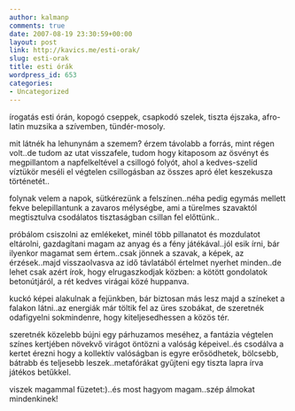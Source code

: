 ```yaml
---
author: kalmanp
comments: true
date: 2007-08-19 23:30:59+00:00
layout: post
link: http://kavics.me/esti-orak/
slug: esti-orak
title: esti órák
wordpress_id: 653
categories:
- Uncategorized
---
```



írogatás esti órán, kopogó cseppek, csapkodó szelek, tiszta éjszaka, afro-latin muzsika a szívemben, tündér-mosoly.  

mit látnék ha lehunynám a szemem? érzem távolabb a forrás, mint régen volt..de tudom az utat visszafele, tudom hogy kitaposom az ösvényt és megpillantom a napfelkeltével a csillogó folyót, ahol a kedves-szelíd víztükör meséli el végtelen csillogásban az összes apró élet keszekusza történetét..  

folynak velem a napok, sütkérezünk a felszínen..néha pedig egymás mellett fekve belepillantunk a zavaros mélységbe, ami a türelmes szavaktól megtisztulva csodálatos tisztaságban csillan fel előttünk..  

próbálom csiszolni az emlékeket, minél több pillanatot és mozdulatot eltárolni, gazdagítani magam az anyag és a fény játékával..jól esik írni, bár ilyenkor magamat sem értem..csak jönnek a szavak, a képek, az érzések..majd visszaolvasva az idő távlatából értelmet nyerhet minden..de lehet csak azért írok, hogy elrugaszkodjak közben: a kötött gondolatok betonútjáról, a rét kedves virágai közé huppanva.  

kuckó képei alakulnak a fejünkben, bár biztosan más lesz majd a színeket a falakon látni..az energiák már töltik fel az üres szobákat, de szeretnék odafigyelni sokmindenre, hogy kiteljesedhessen a közös tér.  

szeretnék közelebb bújni egy párhuzamos meséhez, a fantázia végtelen színes kertjében növekvő virágot öntözni a valóság képeivel..és csodálva a kertet érezni hogy a kollektív valóságban is egyre erősödhetek, bölcsebb, bátrabb és teljesebb leszek..metafórákat gyűjteni egy tiszta lapra írva játékos betűkkel.  

viszek magammal füzetet:)..és most hagyom magam..szép álmokat mindenkinek! 

